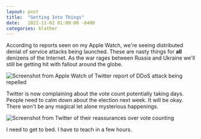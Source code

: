 ```yaml
---
layout: post
title:  "Getting Into Things"
date:   2022-11-02 01:00:00 -0400
categories: blather
---
```

According to reports seen on my Apple Watch, we're seeing distributed denial of service attacks being launched.  These are nasty things for **all** denizens of the Internet.  As the war rages between Russia and Ukraine we'll still be getting hit with fallout around the globe.

![Screenshot from Apple Watch of Twitter report of DDoS attack being repelled]({{site.url}}/img/russia-cyber-gang.png)

Twitter is now complaining about the vote count potentially taking days.  People need to calm down about the election next week.  It will be okay.  There won't be any magical let alone mysterious happenings.

![Screenshot from Twitter of their reassurances over vote counting]({{site.url}}/img/twitter-vote-count.jpg)

I need to get to bed.  I have to teach in a few hours.

